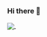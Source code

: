 ### Hi there 👋

<a href="https://github.com/UndamagedVirus/UndamagedVirus">
  <img align="center" 
   src="https://github-readme-stats.vercel.app/api?username=UndamagedVirus
        &show_icons=true&include_all_commits=true&count_private=true&theme=onedark&layout=compact"/>
</a>
&nbsp;

<!--
<a href="https://github.com/UndamagedVirus/UndamagedVirus">
    <img align="center" src="https://github-readme-stats.vercel.app/api/top-langs/?username=UndamagedVirus&theme=onedark&layout=default"/>
</a>
-->


<!--
**UndamagedVirus/UndamagedVirus** is a ✨ _special_ ✨ repository because its `README.md` (this file) appears on your GitHub profile.

Here are some ideas to get you started:

- 🔭 I’m currently working on ...
- 🌱 I’m currently learning ...
- 👯 I’m looking to collaborate on ...
- 🤔 I’m looking for help with ...
- 💬 Ask me about ...
- 📫 How to reach me: ...
- 😄 Pronouns: ...
- ⚡ Fun fact: ...
-->
